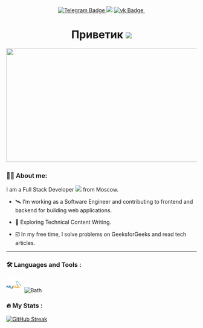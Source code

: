 <div id="heythere" id="viewprof" id="badges" id="header" align="center">
  <a href="your-linkedin-URL">
    <img src="https://img.shields.io/badge/Telegram-blue?logo=Telegram&logoColor=white" alt="Telegram Badge"/>
  </a>
  <img src="https://media.giphy.com/media/26ghbWoXv3G6ypo8o/giphy.gif" width="100"/>
  <a href="your-youtube-URL">
    <img src="https://img.shields.io/badge/vk-blue?logo=vk&logoColor=white" alt="vk Badge"/>
  </a>
<img src="https://komarev.com/ghpvc/?username=YagitLer&style=flat-square&color=blue" alt=""/>
<h1>
  Приветик
  <img src="https://media.giphy.com/media/hvRJCLFzcasrR4ia7z/giphy.gif" width="30px"/>
</h1>
  <img src="https://media.giphy.com/media/10zxDv7Hv5RF9C/giphy.gif" width="600" height="300"/>
</div>

### 👨‍💻 About me:

I am a Full Stack Developer <img src="https://media.giphy.com/media/WUlplcMpOCEmTGBtBW/giphy.gif" width="30"> from Moscow.

- 🛰️ I’m working as a Software Engineer and contributing to frontend and backend for building web applications.

- 🥇 Exploring Technical Content Writing.

- ☑️ In my free time, I solve problems on GeeksforGeeks and read tech articles.

---
### :hammer_and_wrench: Languages and Tools :
<div>
  <img src="https://github.com/devicons/devicon/blob/master/icons/mysql/mysql-original-wordmark.svg" title="MySQL"  alt="MySQL" width="40" height="40"/>&nbsp;
  <img src="https://upload.wikimedia.org/wikipedia/en/7/7c/Batch_file_icon.png" title="Bath"  alt="Bath" width="40" height="40"/>&nbsp;
</div>

### :fire: My Stats : 
[![GitHub Streak](http://github-readme-streak-stats.herokuapp.com?user=YagitLer&theme=dark&background=000000)](https://git.io/streak-stats)
